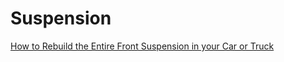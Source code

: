 # Suspension
[How to Rebuild the Entire Front Suspension in your Car or Truck](https://youtu.be/mQ2fJ_aM_T0)
